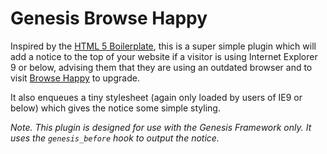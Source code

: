 # Genesis Browse Happy

Inspired by the [HTML 5 Boilerplate](https://github.com/h5bp/html5-boilerplate), this is a super simple plugin which will add a notice to the top of your website if a visitor is using Internet Explorer 9 or below, advising them that they are using an outdated browser and to visit [Browse Happy](http://browsehappy.com) to upgrade.

It also enqueues a tiny stylesheet (again only loaded by users of IE9 or below) which gives the notice some simple styling.

_Note. This plugin is designed for use with the Genesis Framework only. It uses the `genesis_before` hook to output the notice._